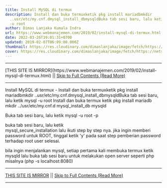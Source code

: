 ```yaml
---
title: Install MySQL di termux
description: Install dan buka termuxketik pkg install mariadbmkdir
  ..usr/etc/my.cnf.dmysql_install_dbmysqldBuka tab sesi baru, lalu ketik mysql
  -u root
author: Dimas Lanjaka Kumala Indra
url: https://www.webmanajemen.com/2019/02/install-mysql-di-termux.html
date: 2022-03-26T19:01:31+0700
updated: 2019-02-07T06:09:00.000Z
thumbnail: https://res.cloudinary.com/dimaslanjaka/image/fetch/https://netsolutions.net.au/wp-content/uploads/2015/07/mysql-mariadb-795x480.png
cover: https://res.cloudinary.com/dimaslanjaka/image/fetch/https://netsolutions.net.au/wp-content/uploads/2015/07/mysql-mariadb-795x480.png
---
```


<hr/> [THIS SITE IS MIRROR](https://www.webmanajemen.com/2019/02/install-mysql-di-termux.html) || <a href="https://www.webmanajemen.com/2019/02/install-mysql-di-termux.html" rel="follow" class="button" id="read-more">Skip to Full Contents (Read More)</a> <hr/> Install MySQL di termux - Install dan buka termuxketik pkg install mariadbmkdir ..usr/etc/my.cnf.dmysql_install_dbmysqldBuka tab sesi baru, lalu ketik mysql -u root Install dan buka termux
ketik 
pkg install mariadb
mkdir ../usr/etc/my.cnf.d
mysql_install_db
mysqld

Buka tab sesi baru, lalu ketik 
mysql -u root -p

 buka tab sesi baru, lalu ketik  
mysql_secure_installation
lalu ikuti step by step nya. jika ingin memberi password untuk ROOT, tinggal ketik 'y' pada saat step pemberian password terhadap root user
selesai.

bila ingin menjalankan mysql, setiap pertama kali membuka termux ketik mysqld lalu buka tab sesi baru untuk melakukan open server seperti php misalnya (php -s localhost:8080) <hr/> [THIS SITE IS MIRROR](https://www.webmanajemen.com/2019/02/install-mysql-di-termux.html) || <a href="https://www.webmanajemen.com/2019/02/install-mysql-di-termux.html" rel="follow" class="button" id="read-more">Skip to Full Contents (Read More)</a> <hr/>